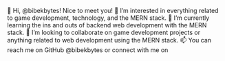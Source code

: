 👋 Hi, @bibekbytes! Nice to meet you!
👀 I’m interested in everything related to game development, technology, and the MERN stack.
🌱 I’m currently learning the ins and outs of backend web development with the MERN stack.
💞️ I’m looking to collaborate on game development projects or anything related to web development using the MERN stack.
📫 You can reach me on GitHub @bibekbytes or connect with me on 
<!---
bibekbytes/bibekbytes is a ✨ special ✨ repository because its `README.md` (this file) appears on your GitHub profile.
You can click the Preview link to take a look at your changes.
--->
